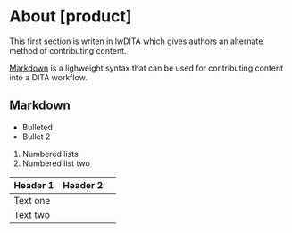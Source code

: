 # About [product]

This first section is writen in lwDITA which gives authors an alternate method of contributing content.

[Markdown](http://www.markdownguide.org) is a lighweight syntax that can be used for contributing content into a DITA workflow.

## Markdown

-   Bulleted
-   Bullet 2

1. Numbered lists
1. Numbered list two

| Header 1 | Header 2 |     |
| -------- | -------- | --- |
| Text one |          |     |
| Text two |          |     |
